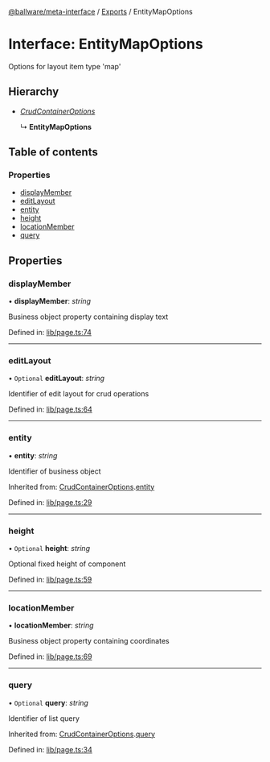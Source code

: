 [@ballware/meta-interface](../README.md) / [Exports](../modules.md) / EntityMapOptions

# Interface: EntityMapOptions

Options for layout item type 'map'

## Hierarchy

* [*CrudContainerOptions*](crudcontaineroptions.md)

  ↳ **EntityMapOptions**

## Table of contents

### Properties

- [displayMember](entitymapoptions.md#displaymember)
- [editLayout](entitymapoptions.md#editlayout)
- [entity](entitymapoptions.md#entity)
- [height](entitymapoptions.md#height)
- [locationMember](entitymapoptions.md#locationmember)
- [query](entitymapoptions.md#query)

## Properties

### displayMember

• **displayMember**: *string*

Business object property containing display text

Defined in: [lib/page.ts:74](https://github.com/ballware/ballware-client/blob/c9efe3e/libs/meta-interface/src/lib/page.ts#L74)

___

### editLayout

• `Optional` **editLayout**: *string*

Identifier of edit layout for crud operations

Defined in: [lib/page.ts:64](https://github.com/ballware/ballware-client/blob/c9efe3e/libs/meta-interface/src/lib/page.ts#L64)

___

### entity

• **entity**: *string*

Identifier of business object

Inherited from: [CrudContainerOptions](crudcontaineroptions.md).[entity](crudcontaineroptions.md#entity)

Defined in: [lib/page.ts:29](https://github.com/ballware/ballware-client/blob/c9efe3e/libs/meta-interface/src/lib/page.ts#L29)

___

### height

• `Optional` **height**: *string*

Optional fixed height of component

Defined in: [lib/page.ts:59](https://github.com/ballware/ballware-client/blob/c9efe3e/libs/meta-interface/src/lib/page.ts#L59)

___

### locationMember

• **locationMember**: *string*

Business object property containing coordinates

Defined in: [lib/page.ts:69](https://github.com/ballware/ballware-client/blob/c9efe3e/libs/meta-interface/src/lib/page.ts#L69)

___

### query

• `Optional` **query**: *string*

Identifier of list query

Inherited from: [CrudContainerOptions](crudcontaineroptions.md).[query](crudcontaineroptions.md#query)

Defined in: [lib/page.ts:34](https://github.com/ballware/ballware-client/blob/c9efe3e/libs/meta-interface/src/lib/page.ts#L34)
